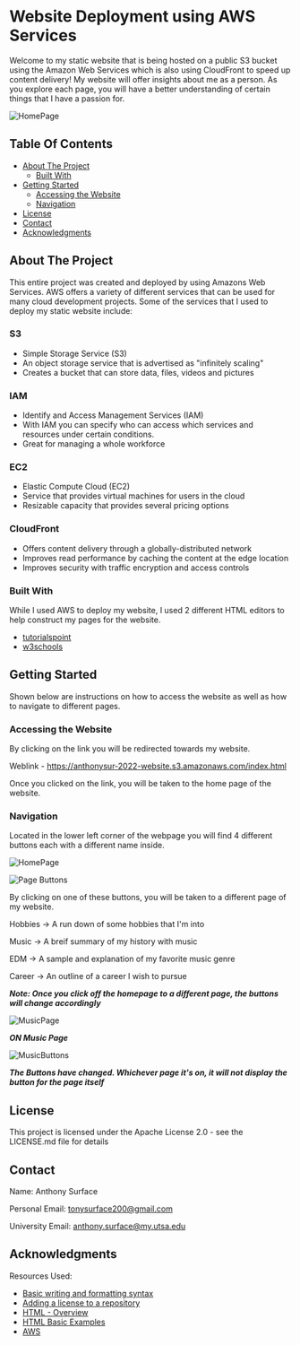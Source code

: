 # Website Deployment using AWS Services

Welcome to my static website that is being hosted on a public S3 bucket using the Amazon Web Services which is also using CloudFront to speed up content delivery!
My website will offer insights about me as a person. As you explore each page, you will have a better understanding of certain things that I have a passion for.

![HomePage](https://user-images.githubusercontent.com/98137377/153542723-c439f0b9-3423-4602-9c81-aa0dee73e6ee.png)

## Table Of Contents

- [About The Project](#about-the-project)
    - [Built With](#built-with)
- [Getting Started](#getting-started)
    - [Accessing the Website](#accessing-the-website)
    - [Navigation](#navigation)
- [License](#license)
- [Contact](#contact)
- [Acknowledgments](#acknowledgments)

## About The Project

This entire project was created and deployed by using Amazons Web Services. AWS offers a variety of different services that can be used for many cloud development projects. Some of the services that I used to deploy my static website include:

### S3
* Simple Storage Service (S3)
* An object storage service that is advertised as "infinitely scaling"
* Creates a bucket that can store data, files, videos and pictures

### IAM
* Identify and Access Management Services (IAM)
* With IAM you can specify who can access which services and resources under certain conditions.
* Great for managing a whole workforce
  
### EC2
* Elastic Compute Cloud (EC2)
* Service that provides virtual machines for users in the cloud
* Resizable capacity that provides several pricing options

### CloudFront
* Offers content delivery through a globally-distributed network
* Improves read performance by caching the content at the edge location
* Improves security with traffic encryption and access controls

### Built With

While I used AWS to deploy my website, I used 2 different HTML editors to help construct my pages for the website.

* [tutorialspoint](https://www.tutorialspoint.com/)
* [w3schools](https://www.w3schools.com/)

## Getting Started

Shown below are instructions on how to access the website as well as how to navigate to different pages.

### Accessing the Website

By clicking on the link  you will be redirected towards my website.

Weblink - https://anthonysur-2022-website.s3.amazonaws.com/index.html

Once you clicked on the link, you will be taken to the home page of the website. 

### Navigation

Located in the lower left corner of the webpage you will find 4 different buttons each with a different name inside.

![HomePage](https://user-images.githubusercontent.com/98137377/153550256-056d350f-e6af-435d-b142-c46bb40e380b.png)

![Page Buttons](https://user-images.githubusercontent.com/98137377/153548487-2377b6c3-ed56-4f0a-93e4-1353ffb2d646.png)

By clicking on one of these buttons, you will be taken to a different page of my website.

Hobbies -> A run down of some hobbies that I'm into

Music -> A breif summary of my history with music

EDM -> A sample and explanation of my favorite music genre

Career -> An outline of a career I wish to pursue

***Note: Once you click off the homepage to a different page, the buttons will change accordingly*** 

![MusicPage](https://user-images.githubusercontent.com/98137377/153561511-b7b615f5-ba8a-4a59-8e7d-7548d5dfb1b7.png)

***ON Music Page***

![MusicButtons](https://user-images.githubusercontent.com/98137377/153561814-7911a214-0d7c-4fd5-82e5-aa5593e83abb.png)

***The Buttons have changed. Whichever page it's on, it will not display the button for the page itself***

## License

This project is licensed under the Apache License 2.0 - see the LICENSE.md file for details

## Contact

Name: Anthony Surface

Personal Email: tonysurface200@gmail.com

University Email: anthony.surface@my.utsa.edu

## Acknowledgments

Resources Used:

* [Basic writing and formatting syntax](https://docs.github.com/en/get-started/writing-on-github/getting-started-with-writing-and-formatting-on-github/basic-writing-and-formatting-syntax)
* [Adding a license to a repository](https://docs.github.com/en/communities/setting-up-your-project-for-healthy-contributions/adding-a-license-to-a-repository)
* [HTML - Overview](https://www.tutorialspoint.com/html/html_overview.htm)
* [HTML Basic Examples](https://www.w3schools.com/htmL/html_basic.asp)
* [AWS](https://aws.amazon.com/?nc2=h_lg)
